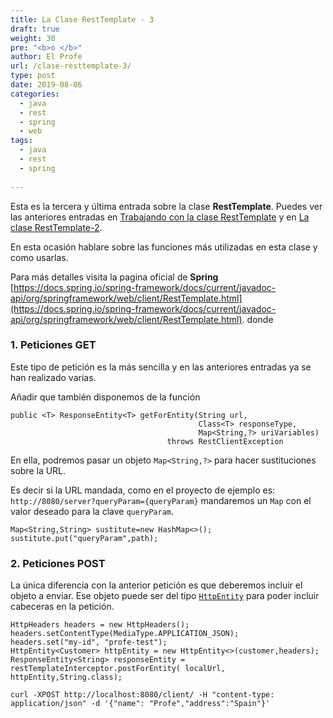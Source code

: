 ```yaml
---
title: La Clase RestTemplate - 3 
draft: true
weight: 30
pre: "<b>o </b>"
author: El Profe
url: /clase-resttemplate-3/
type: post
date: 2019-08-06
categories:
  - java
  - rest
  - spring
  - web
tags:  
  - java
  - rest
  - spring
 
---
```


Esta es la tercera y última  entrada sobre la clase **RestTemplate**. Puedes ver las anteriores entradas en [Trabajando con la clase RestTemplate](/2019/08/03/trabajando-con-la-clase-resttemplate/) y en
[La clase RestTemplate-2](/clase-resttemplate-2/).

En esta ocasión hablare sobre las funciones más utilizadas en esta clase y como usarlas.

Para más detalles visita la pagina oficial de **Spring** [https://docs.spring.io/spring-framework/docs/current/javadoc-api/org/springframework/web/client/RestTemplate.html](https://docs.spring.io/spring-framework/docs/current/javadoc-api/org/springframework/web/client/RestTemplate.html). donde 

### 1. Peticiones GET

Este tipo de petición es la más sencilla y en las anteriores entradas ya se han realizado varias.

Añadir que también disponemos de la función

```
public <T> ResponseEntity<T> getForEntity(String url,
                                          Class<T> responseType,
                                          Map<String,?> uriVariables)
                                   throws RestClientException
```

En ella, podremos pasar un objeto `Map<String,?>` para hacer sustituciones sobre la URL.

Es decir si la URL mandada, como en el proyecto de ejemplo es: `http://8080/server?queryParam={queryParam}` mandaremos un `Map`  con el valor deseado para la clave `queryParam`.

```
Map<String,String> sustitute=new HashMap<>();
sustitute.put("queryParam",path);
```

### 2. Peticiones POST

La única diferencia con la anterior petición es que deberemos incluir el objeto a enviar. Ese objeto puede ser del tipo  [`HttpEntity`](https://docs.spring.io/spring-framework/docs/current/javadoc-api/org/springframework/http/HttpEntity.html)  para poder incluir cabeceras en la petición.

```
HttpHeaders headers = new HttpHeaders();
headers.setContentType(MediaType.APPLICATION_JSON);
headers.set("my-id", "profe-test");
HttpEntity<Customer> httpEntity = new HttpEntity<>(customer,headers);
ResponseEntity<String> responseEntity = restTemplateInterceptor.postForEntity( localUrl, httpEntity,String.class);
```







```
curl -XPOST http://localhost:8080/client/ -H "content-type: application/json" -d '{"name": "Profe","address":"Spain"}'
```

